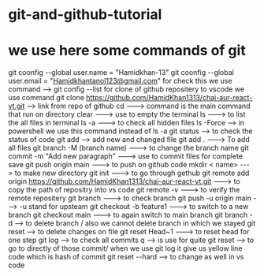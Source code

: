# git-and-github-tutorial
# we use here some commands of git 
git coonfig  --global  user.name = "Hamidkhan-13"
git coonfig  --global  user.email = "Hamidkhantanol123@gmail.com"
for check this we use command --> git config --list
for clone of github repositery to vscode we use command git clone https://github.com/HamidKhan1313/chai-aur-react-yt.git --> link from repo of github
cd ---> command is the main command that run on directory 
clear ---> use to empty the terminal
ls ---> to list the all files in terminal
ls  -a ---> to check all hidden files 
ls -Force --> in powershell we use this command instead of ls -a
git status --> to check the status of code
git add <file name> --> add new and changed file
git add . ---> To add all files
git branch -M (branch name) ---> to change the branch name
git commit -m "Add new paragraph" ---> use to commit files for complete save
git push origin main ---> to push on github code
mkdir < name> ---> to make new directory
git init ---> to go through gethub
 git remote add origin https://github.com/HamidKhan1313/chai-aur-react-yt.git --->  to copy the path of repositry into vs code
 git remote -v ---> to verify the remote repositery
 git branch ---> to check branch
 git push -u origin main ---> -u stand for upsteam
 git checkout -b feature1 ---> to switch to a new branch 
 git checkout main ---> to again switch to main branch
 git branch -d <branch name> --> to delete branch / also we cannot delete branch in which we stayed
 git reset --> to delete changes on file
 git reset Head~1 ---> to reset head for one step
 git log --> to check all commits
 q --> is use for quite
 git reset <commit hash>  --> to go to directly of those commit/ when we use git log it give us yellow line code which is hash of commit 
 git reset --hard --> to change as well in vs code 
